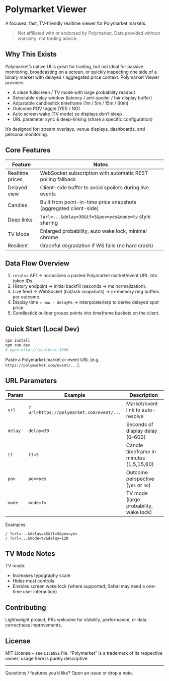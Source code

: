 # Polymarket Viewer

A focused, fast, TV-friendly realtime viewer for Polymarket markets.

> Not affiliated with or endorsed by Polymarket. Data provided without warranty; not trading advice.

## Why This Exists

Polymarket’s native UI is great for trading, but not ideal for passive monitoring, broadcasting on a screen, or quickly inspecting one side of a binary market with delayed / aggregated price context. Polymarket Viewer provides:

- A clean fullscreen / TV mode with large probability readout
- Selectable delay window (latency / anti-spoiler / fair display buffer)
- Adjustable candlestick timeframe (1m / 5m / 15m / 60m)
- Outcome POV toggle (YES / NO)
- Auto screen wake (TV mode) so displays don’t sleep
- URL parameter sync & deep-linking (share a specific configuration)

It’s designed for: stream overlays, venue displays, dashboards, and personal monitoring.

## Core Features

| Feature | Notes |
| ------- | ----- |
| Realtime prices | WebSocket subscription with automatic REST polling fallback |
| Delayed view | Client-side buffer to avoid spoilers during live events |
| Candles | Built from point-in-time price snapshots (aggregated client-side) |
| Deep links | `?url=...&delay=30&tf=5&pov=yes&mode=tv` style sharing |
| TV Mode | Enlarged probability, auto wake lock, minimal chrome |
| Resilient | Graceful degradation if WS fails (no hard crash) |

## Data Flow Overview

1. `resolve` API -> normalizes a pasted Polymarket market/event URL into token IDs.
2. History endpoint -> initial backfill (seconds -> ms normalization).
3. Live feed -> WebSocket (bid/ask snapshots) -> in-memory ring buffers per outcome.
4. Display time = `now - delayMs` -> interpolate/lerp to derive delayed spot price.
5. Candlestick builder groups points into timeframe buckets on the client.

## Quick Start (Local Dev)

```bash
npm install
npm run dev
# open http://localhost:3000
```

Paste a Polymarket market or event URL (e.g. `https://polymarket.com/event/...`).

## URL Parameters

| Param | Example | Description |
| ----- | ------- | ----------- |
| `url` | `?url=https://polymarket.com/event/...` | Market/event link to auto-resolve |
| `delay` | `delay=30` | Seconds of display delay (0–600) |
| `tf` | `tf=5` | Candle timeframe in minutes (1,5,15,60) |
| `pov` | `pov=yes` | Outcome perspective (`yes` or `no`) |
| `mode` | `mode=tv` | TV mode (large probability, wake lock) |

Examples:

```text
/ ?url=...&delay=45&tf=5&pov=yes
/ ?url=...&mode=tv&delay=120
```

## TV Mode Notes

TV mode:

- Increases typography scale
- Hides most controls
- Enables screen wake lock (where supported; Safari may need a one-time user interaction)

## Contributing

Lightweight project; PRs welcome for stability, performance, or data correctness improvements.

## License

MIT License – see `LICENSE` file. “Polymarket” is a trademark of its respective owner; usage here is purely descriptive.

---
Questions / features you’d like? Open an issue or drop a note.
